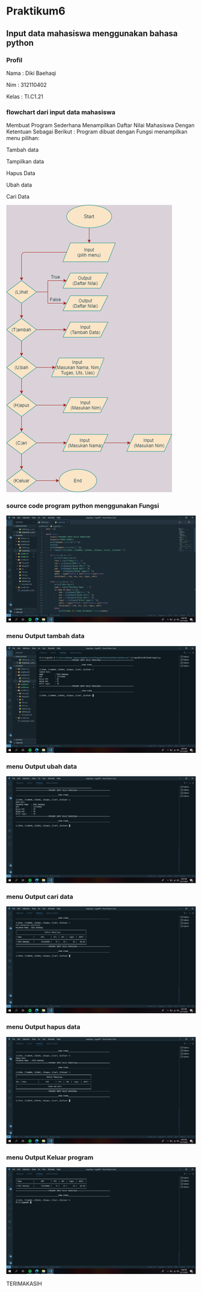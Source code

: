 # Praktikum6
## Input data mahasiswa menggunakan bahasa python

### Profil
Nama : Diki Baehaqi

Nim : 312110402

Kelas : TI.C1.21


### flowchart dari input data mahasiswa
Membuat Program Sederhana Menampilkan Daftar Nilai Mahasiswa Dengan Ketentuan Sebagai Berikut :
Program dibuat dengan Fungsi
menampilkan menu pilihan:

Tambah data

Tampilkan data

Hapus Data

Ubah data

Cari Data

![ing](ss/FC.png)

### source code program python menggunakan Fungsi
![ing](ss/input.png)

### menu Output tambah data
![ing](ss/inputT.png)

### menu Output ubah data
![ing](ss/inputU.png)

### menu Output cari data
![ing](ss/inputC.png)

### menu Output hapus data
![ing](ss/inputH.png)


### menu Output Keluar program
![ing](ss/inputK.png)

TERIMAKASIH

